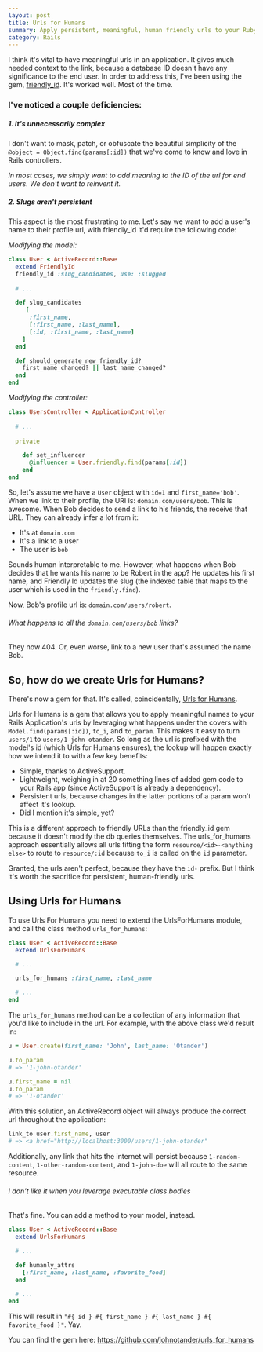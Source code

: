 ```yaml
---
layout: post
title: Urls for Humans
summary: Apply persistent, meaningful, human friendly urls to your Ruby on Rails app without any extra cruft.
category: Rails
---
```


I think it's vital to have meaningful urls in an application. It gives much needed context to the link, because a database ID doesn't have any significance to the end user. In order to address this, I've been using the gem, [friendly_id](https://github.com/norman/friendly_id). It's worked well. Most of the time.

### I've noticed a couple deficiencies:

##### 1. It's unnecessarily complex

I don't want to mask, patch, or obfuscate the beautiful simplicity of the `@object = Object.find(params[:id])` that we've come to know and love in Rails controllers.

_In most cases, we simply want to add meaning to the ID of the url for end users. We don't want to reinvent it._

##### 2. Slugs aren't persistent

This aspect is the most frustrating to me. Let's say we want to add a user's name to their profile url, with friendly_id it'd require the following code:

_Modifying the model:_

```ruby
class User < ActiveRecord::Base
  extend FriendlyId
  friendly_id :slug_candidates, use: :slugged
  
  # ...

  def slug_candidates
     [
      :first_name,
      [:first_name, :last_name],
      [:id, :first_name, :last_name]
    ]
  end

  def should_generate_new_friendly_id?
    first_name_changed? || last_name_changed?
  end
end
```

_Modifying the controller:_

```ruby
class UsersController < ApplicationController
 
  # ...
 
  private

    def set_influencer
      @influencer = User.friendly.find(params[:id])
    end
end
```

So, let's assume we have a `User` object with `id=1` and `first_name='bob'`. When we link to their profile, the URI is: `domain.com/users/bob`. This is awesome. When Bob decides to send a link to his friends, the receive that URL. They can already infer a lot from it:

* It's at `domain.com`
* It's a link to a user
* The user is `bob`

Sounds human interpretable to me. However, what happens when Bob decides that he wants his name to be Robert in the app? He updates his first name, and Friendly Id updates the slug (the indexed table that maps to the user which is used in the `friendly.find`).

Now, Bob's profile url is: `domain.com/users/robert`.

###### What happens to all the `domain.com/users/bob` links?

They now 404. Or, even worse, link to a new user that's assumed the name Bob.

## So, how do we create Urls for Humans?

There's now a gem for that. It's called, coincidentally, [Urls for Humans](https://github.com/johnotander/urls_for_humans).

Urls for Humans is a gem that allows you to apply meaningful names to your Rails Application's urls by leveraging what happens under the covers with `Model.find(params[:id])`, `to_i`, and `to_param`. This makes it easy to turn `users/1` to `users/1-john-otander`. So long as the url is prefixed with the model's id (which Urls for Humans ensures), the lookup will happen exactly how we intend it to with a few key benefits:

* Simple, thanks to ActiveSupport.
* Lightweight, weighing in at 20 something lines of added gem code to your Rails app (since ActiveSupport is already a dependency).
* Persistent urls, because changes in the latter portions of a param won't affect it's lookup.
* Did I mention it's simple, yet?

This is a different approach to friendly URLs than the friendly_id gem because it doesn't modify the db queries themselves. The urls_for_humans approach essentially allows all urls fitting the form `resource/<id>-<anything else>` to route to `resource/:id` because `to_i` is called on the `id` parameter.

Granted, the urls aren't perfect, because they have the `id-` prefix. But I think it's worth the sacrifice for persistent, human-friendly urls.

## Using Urls for Humans

To use Urls For Humans you need to extend the UrlsForHumans module, and call the class method `urls_for_humans`:

```ruby
class User < ActiveRecord::Base
  extend UrlsForHumans

  # ...

  urls_for_humans :first_name, :last_name

  # ...
end
```

The `urls_for_humans` method can be a collection of any information that you'd like to include in the url. For example, with the above class we'd result in:

```ruby
u = User.create(first_name: 'John', last_name: 'Otander')

u.to_param
# => '1-john-otander'

u.first_name = nil
u.to_param
# => '1-otander'
```

With this solution, an ActiveRecord object will always produce the correct url throughout the application:

```ruby
link_to user.first_name, user
# => <a href="http://localhost:3000/users/1-john-otander"
```

Additionally, any link that hits the internet will persist because `1-random-content`, `1-other-random-content`, and `1-john-doe` will all route to the same resource.

###### I don't like it when you leverage executable class bodies

That's fine. You can add a method to your model, instead.

```ruby
class User < ActiveRecord::Base
  extend UrlsForHumans

  # ...

  def humanly_attrs
    [:first_name, :last_name, :favorite_food]
  end

  # ...
end
```

This will result in `"#{ id }-#{ first_name }-#{ last_name }-#{ favorite_food }"`. Yay.

You can find the gem here: <https://github.com/johnotander/urls_for_humans>